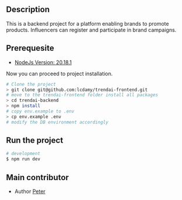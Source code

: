 

## Description

This is a backend project for a platform enabling brands to promote products. Influencers can register and participate in brand campaigns. 


## Prerequesite

- [NodeJs Version: 20.18.1](https://nodejs.org/en)

Now you can proceed to project installation.
```bash
# Clone the project
> git clone git@github.com:lcdamy/trendai-frontend.git
# move to the trendai-frontend folder install all packages
> cd trendai-backend
> npm install
# copy env.example to .env
> cp env.example .env
# modify the DB environment accordingly
```  

## Run the project

```bash
# development
$ npm run dev

```


## Main contributor

- Author [Peter](https://www.linkedin.com/in/pierre-damien-murindangabo-cyuzuzo-709b53151/)
